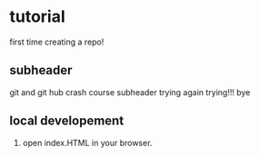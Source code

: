 # tutorial 

first time creating a repo!

## subheader 

git and git hub crash course
subheader
trying
again trying!!!
bye 

## local developement

1. open index.HTML in your browser.